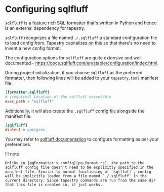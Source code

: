 # Configuring sqlfluff

`sqlfluff` is a feature rich SQL formatter that's written in Python
and hence is an external dependency for tapestry.

`sqlfluff` recognizes a file named `./.sqlfluff` a standard
configuration file to load config from. Tapestry capitalizes on this
so that there's no need to invent a new config format.

The configuration options for `sqlfluff` are quite extensive and well
documented -
https://docs.sqlfluff.com/en/stable/configuration/index.html.

During project initialization, if you choose `sqlfluff` as the
preferred formatter, then following lines will be added to your
`tapestry.toml` manifest file.

```toml
[formatter.sqlfluff]
# (required) Location of the sqlfluff executable
exec_path = "sqlfluff"
```

Additionally, it will also create the `.sqlfluff` config file
alongside the manifest file.

```cfg
[sqlfluff]
dialect = postgres
```

You may refer to [sqlfluff
documentation](https://docs.sqlfluff.com/en/stable/configuration/index.html)
to configure formatting as per your preferences.

!!! note

    Unlike in [pgFormatter's config](pg-format.rs), the path to the
    sqlfluff config file doesn't need to be explicitly specified in the
    manifest file. Similar to normal functioning of `sqlfluff`, config
    will be implicitly loaded from a file named `./.sqlfluff` in the
    current directory. Since tapestry commands are run from the same dir
    that this file is created in, it just works.

